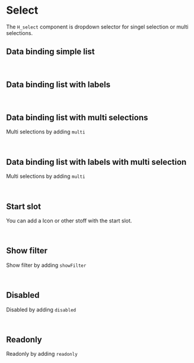 # Select

The `H_select` component is dropdown selector for singel selection or multi selections.

## Data binding simple list

<hhl-live-editor title="" htmlCode='
      <template>
      <div class="flex items-center gap-4 flex-wrap">
      <H_select
            :list="[`nr1`, `nr2`, `nr3`]" 
            v-model="selection" label="Selector">
      </H_select>
      <H_input readonly v-model="selection" label="Selector"></H_input>
      </div>
      </template>
      <script>
            const selection = ref("");
            return { selection }
      </script>
'>
</hhl-live-editor>

<br>

## Data binding list with labels

<hhl-live-editor title="" htmlCode='
      <template>
      <div class="flex items-center gap-4 flex-wrap"> 
            <H_select 
            :list="[
                        {value:`nr1`, label: `Number 1`},
                        {value:`nr2`, label: `Number 2`},
                        {value:`nr3`, label: `Number 3`}
                        ]" 
            v-model="selection" label="Selector">
            </H_select>
            <H_input readonly v-model="selection" label="Value"></H_input>
      </div>
      </template>
      <script>
            const selection = ref("");
            return { selection }
      </script>
'>
</hhl-live-editor>

<br>

## Data binding list with multi selections

Multi selections by adding `multi`

<hhl-live-editor title="" htmlCode='
      <template>
      <div class="flex items-center gap-4 flex-wrap"> 
            <H_select multi
                  :list="[`nr1`, `nr2`, `nr3`]" 
                  v-model="selection" label="Selector">
            </H_select>
            <H_input readonly v-model="selection" label="Value"></H_input>
      </div>
      </template>
      <script>
            const selection = ref("");
            return { selection }
      </script>
'>
</hhl-live-editor>

<br>

## Data binding list with labels with multi selection

Multi selections by adding `multi`

<hhl-live-editor title="" htmlCode='
      <template>
      <div class="flex items-center gap-4 flex-wrap"> 
            <H_select 
            :list="[
                        {value:`nr1`, label: `Number 1`},
                        {value:`nr2`, label: `Number 2`},
                        {value:`nr3`, label: `Number 3`}
                        ]" 
            v-model="selection" label="Selector" multi>
            </H_select>
            <H_input readonly v-model="selection" label="Value"></H_input>
      </div>
      </template>
      <script>
            const selection = ref("");
            return { selection }
      </script>
'>
</hhl-live-editor>

<br>

## Start slot

You can add a Icon or other stoff with the start slot.

<hhl-live-editor title="" htmlCode='
      <template>
      <div class="flex items-center gap-4 flex-wrap"> 
            <H_select multi
            :list="[
                        {value:`nr1`, label: `Number 1`},
                        {value:`nr2`, label: `Number 2`},
                        {value:`nr3`, label: `Number 3`}
                        ]" 
            v-model="selection" label="Selector">
            <H_icon btn="standard" icon="mail" @click="click"></H_icon> 
            </H_select>
            <H_input readonly v-model="selection" label="Value" style="margin-top: 50px"></H_input>
      </div>
      </template>
      <script>
            const selection = ref("");
               function click(e) {
                  alert("Start Icon Clicked");
            }
            return { selection,click }
      </script>
'>
</hhl-live-editor>

<br>

## Show filter

Show filter by adding `showFilter`

<hhl-live-editor title="" htmlCode='
      <template>
      <div class="flex items-center gap-4 flex-wrap"> 
            <H_select show-filter
                  :list="[`nr1`, `nr2`, `nr3`]" 
                  v-model="selection" label="Selector">
            </H_select>
            <H_input readonly v-model="selection" label="Value"></H_input>
      </div>
      </template>
      <script>
            const selection = ref("");
            return { selection }
      </script>
'>
</hhl-live-editor>

<br>

## Disabled

Disabled by adding `disabled`

<hhl-live-editor title="" htmlCode='
      <template>
      <div class="flex items-center gap-4 flex-wrap"> 
            <H_select disabled
                  :list="[`nr1`, `nr2`, `nr3`]" 
                  v-model="selection" label="Selector">
            </H_select>
            <H_input readonly v-model="selection" label="Value"></H_input>
      </div>
      </template>
      <script>
            const selection = ref("");
            return { selection }
      </script>
'>
</hhl-live-editor>

<br>

## Readonly

Readonly by adding `readonly`

<hhl-live-editor title="" htmlCode='
      <template>
      <div class="flex items-center gap-4 flex-wrap"> 
            <H_select readonly
                  :list="[`nr1`, `nr2`, `nr3`]" 
                  v-model="selection" label="Selector">
            </H_select>
            <H_input readonly v-model="selection" label="Value"></H_input>
      </div>
      </template>
      <script>
            const selection = ref("nr2");
            return { selection }
      </script>
'>
</hhl-live-editor>

<br>
